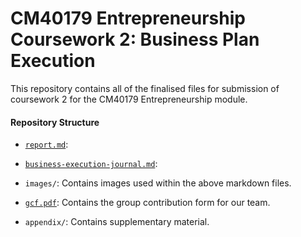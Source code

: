 # CM40179 Entrepreneurship Coursework 2: Business Plan Execution

This repository contains all of the finalised files for submission of coursework 2 for the CM40179 Entrepreneurship module.

#### Repository Structure

- [`report.md`](./report.md):

- [`business-execution-journal.md`](./business-execution-journal.md):

- `images/`: Contains images used within the above markdown files.

- [`gcf.pdf`](./gcf.pdf): Contains the group contribution form for our team.

- `appendix/`: Contains supplementary material.
